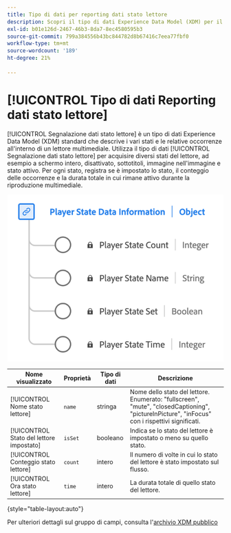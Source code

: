 ```yaml
---
title: Tipo di dati per reporting dati stato lettore
description: Scopri il tipo di dati Experience Data Model (XDM) per il reporting dei dati sullo stato del lettore.
exl-id: b01e126d-2467-46b3-8da7-8ec4580595b3
source-git-commit: 799a384556b43bc844782d8b67416c7eea77fbf0
workflow-type: tm+mt
source-wordcount: '189'
ht-degree: 21%

---
```


# [!UICONTROL Tipo di dati Reporting dati stato lettore]

[!UICONTROL Segnalazione dati stato lettore] è un tipo di dati Experience Data Model (XDM) standard che descrive i vari stati e le relative occorrenze all&#39;interno di un lettore multimediale. Utilizza il tipo di dati [!UICONTROL Segnalazione dati stato lettore] per acquisire diversi stati del lettore, ad esempio a schermo intero, disattivato, sottotitoli, immagine nell&#39;immagine e stato attivo. Per ogni stato, registra se è impostato lo stato, il conteggio delle occorrenze e la durata totale in cui rimane attivo durante la riproduzione multimediale.

![Diagramma del tipo di dati del report dei dati sullo stato del lettore.](../images/data-types/player-state-data-information.png)

| Nome visualizzato | Proprietà | Tipo di dati | Descrizione |
|-------------------|----------------|-----------|----------------------------------------------|
| [!UICONTROL Nome stato lettore] | `name` | stringa | Nome dello stato del lettore. Enumerato: &quot;fullscreen&quot;, &quot;mute&quot;, &quot;closedCaptioning&quot;, &quot;pictureInPicture&quot;, &quot;inFocus&quot; con i rispettivi significati. |
| [!UICONTROL Stato del lettore impostato] | `isSet` | booleano | Indica se lo stato del lettore è impostato o meno su quello stato. |
| [!UICONTROL Conteggio stato lettore] | `count` | intero | Il numero di volte in cui lo stato del lettore è stato impostato sul flusso. |
| [!UICONTROL Ora stato lettore] | `time` | intero | La durata totale di quello stato del lettore. |

{style="table-layout:auto"}

Per ulteriori dettagli sul gruppo di campi, consulta l&#39;[archivio XDM pubblico](https://github.com/adobe/xdm/blob/master/components/datatypes/playerstatedata.schema.json)

